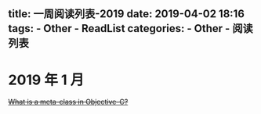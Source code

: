 title: 一周阅读列表-2019
date: 2019-04-02 18:16
tags:
    - Other
    - ReadList
categories:
    - Other
    - 阅读列表
---

# 2019 年 1 月

~~[What is a meta-class in Objective-C?](https://www.cocoawithlove.com/2010/01/what-is-meta-class-in-objective-c.html)~~

<!-- More -->
